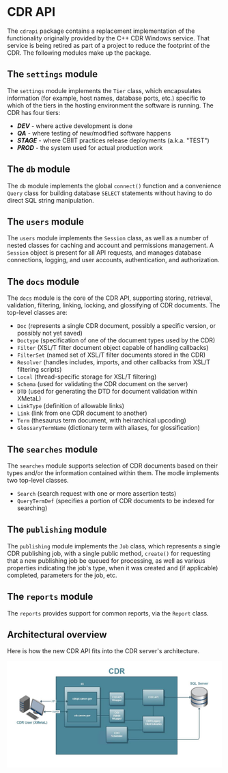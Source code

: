 # CDR API

The `cdrapi` package contains a replacement implementation of the functionality
originally provided by the C++ CDR Windows service. That service is being
retired as part of a project to reduce the footprint of the CDR. The following
modules make up the package.

## The `settings` module

The `settings` module implements the `Tier` class, which encapsulates
information (for example, host names, database ports, etc.) specific
to which of the tiers in the hosting environment the software is
running. The CDR has four tiers:

* ***DEV*** - where active development is done
* ***QA*** - where testing of new/modified software happens
* ***STAGE*** - where CBIIT practices release deployments (a.k.a. "TEST")
* ***PROD*** - the system used for actual production work

## The `db` module

The `db` module implements the global `connect()` function and a convenience
`Query` class for building database `SELECT` statements without having to
do direct SQL string manipulation.

## The `users` module

The `users` module implements the `Session` class, as well as a number of
nested classes for caching and account and permissions management.
A `Session` object is present for all API requests, and manages database
connections, logging, and user accounts, authentication, and authorization.

## The `docs` module

The `docs` module is the core of the CDR API, supporting storing, retrieval,
validation, filtering, linking, locking, and glossifying of CDR documents.
The top-level classes are:

* `Doc` (represents a single CDR document, possibly a specific version, or
  possibly not yet saved)
* `Doctype` (specification of one of the document types used by the CDR)
* `Filter` (XSL/T filter document object capable of handling callbacks)
* `FilterSet` (named set of XSL/T filter documents stored in the CDR)
* `Resolver` (handles includes, imports, and other callbacks from XSL/T
  filtering scripts)
* `Local` (thread-specific storage for XSL/T filtering)
* `Schema` (used for validating the CDR document on the server)
* `DTD` (used for generating the DTD for document validation within XMetaL)
* `LinkType` (definition of allowable links)
* `Link` (link from one CDR document to another)
* `Term` (thesaurus term document, with heirarchical upcoding)
* `GlossaryTermName` (dictionary term with aliases, for glossification)

## The `searches` module

The `searches` module supports selection of CDR documents based on their
types and/or the information contained within them. The modle implements
two top-level classes.

* `Search` (search request with one or more assertion tests)
* `QueryTermDef` (specifies a portion of CDR documents to be indexed for
  searching)

## The `publishing` module

The `publishing` module implements the `Job` class, which represents a
single CDR publishing job, with a single public method, `create()` for
requesting that a new publishing job be queued for processing, as well
as various properties indicating the job's type, when it was created and
(if applicable) completed, parameters for the job, etc.

## The `reports` module

The `reports` provides support for common reports, via the
`Report` class.

## Architectural overview
Here is how the new CDR API fits into the CDR server's architecture.

![Overview](https://github.com/NCIOCPL/cdr-lib/raw/gauss/Python/cdrapi/CDR.jpg)
